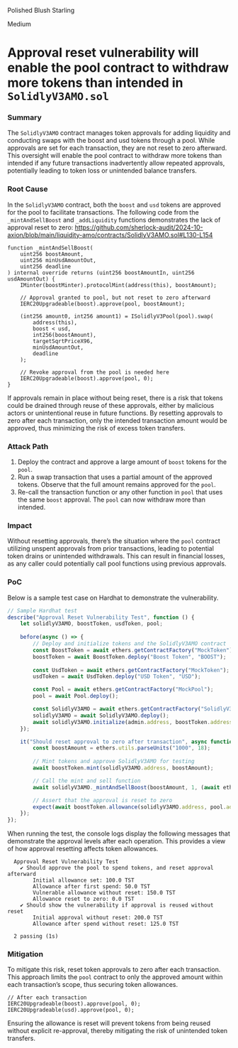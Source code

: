 Polished Blush Starling

Medium

# Approval reset vulnerability will enable the pool contract to withdraw more tokens than intended in `SolidlyV3AMO.sol`

### Summary

The `SolidlyV3AMO` contract manages token approvals for adding liquidity and conducting swaps with the boost and usd tokens through a pool. While approvals are set for each transaction, they are not reset to zero afterward. This oversight will enable the pool contract to withdraw more tokens than intended if any future transactions inadvertently allow repeated approvals, potentially leading to token loss or unintended balance transfers.

### Root Cause

In the `SolidlyV3AMO` contract, both the `boost` and `usd` tokens are approved for the pool to facilitate transactions. The following code from the `_mintAndSellBoost` and `_addLiquidity` functions demonstrates the lack of approval reset to zero:
https://github.com/sherlock-audit/2024-10-axion/blob/main/liquidity-amo/contracts/SolidlyV3AMO.sol#L130-L154
```solidity
function _mintAndSellBoost(
    uint256 boostAmount,
    uint256 minUsdAmountOut,
    uint256 deadline
) internal override returns (uint256 boostAmountIn, uint256 usdAmountOut) {
    IMinter(boostMinter).protocolMint(address(this), boostAmount);

    // Approval granted to pool, but not reset to zero afterward
    IERC20Upgradeable(boost).approve(pool, boostAmount);

    (int256 amount0, int256 amount1) = ISolidlyV3Pool(pool).swap(
        address(this),
        boost < usd,
        int256(boostAmount),
        targetSqrtPriceX96,
        minUsdAmountOut,
        deadline
    );

    // Revoke approval from the pool is needed here
    IERC20Upgradeable(boost).approve(pool, 0);
}
```
If approvals remain in place without being reset, there is a risk that tokens could be drained through reuse of these approvals, either by malicious actors or unintentional reuse in future functions. By resetting approvals to zero after each transaction, only the intended transaction amount would be approved, thus minimizing the risk of excess token transfers.

### Attack Path

1. Deploy the contract and approve a large amount of `boost` tokens for the `pool`.
2. Run a swap transaction that uses a partial amount of the approved tokens. Observe that the full amount remains approved for the `pool`.
3. Re-call the transaction function or any other function in `pool` that uses the same `boost` approval. The `pool` can now withdraw more than intended.

### Impact

Without resetting approvals, there’s the situation where the `pool` contract utilizing unspent approvals from prior transactions, leading to potential token drains or unintended withdrawals. This can result in financial losses, as any caller could potentially call pool functions using previous approvals.

### PoC
Below is a sample test case on Hardhat to demonstrate the vulnerability.
```javascript
// Sample Hardhat test
describe("Approval Reset Vulnerability Test", function () {
    let solidlyV3AMO, boostToken, usdToken, pool;
    
    before(async () => {
        // Deploy and initialize tokens and the SolidlyV3AMO contract
        const BoostToken = await ethers.getContractFactory("MockToken");
        boostToken = await BoostToken.deploy("Boost Token", "BOOST");
        
        const UsdToken = await ethers.getContractFactory("MockToken");
        usdToken = await UsdToken.deploy("USD Token", "USD");

        const Pool = await ethers.getContractFactory("MockPool");
        pool = await Pool.deploy();

        const SolidlyV3AMO = await ethers.getContractFactory("SolidlyV3AMO");
        solidlyV3AMO = await SolidlyV3AMO.deploy();
        await solidlyV3AMO.initialize(admin.address, boostToken.address, usdToken.address, pool.address);
    });

    it("Should reset approval to zero after transaction", async function () {
        const boostAmount = ethers.utils.parseUnits("1000", 18);
        
        // Mint tokens and approve SolidlyV3AMO for testing
        await boostToken.mint(solidlyV3AMO.address, boostAmount);

        // Call the mint and sell function
        await solidlyV3AMO._mintAndSellBoost(boostAmount, 1, (await ethers.provider.getBlock()).timestamp + 100);

        // Assert that the approval is reset to zero
        expect(await boostToken.allowance(solidlyV3AMO.address, pool.address)).to.equal(0);
    });
});
```
When running the test, the console logs display the following messages that demonstrate the approval levels after each operation. This provides a view of how approval resetting affects token allowances.
```plaintext
  Approval Reset Vulnerability Test
    ✔ Should approve the pool to spend tokens, and reset approval afterward
        Initial allowance set: 100.0 TST
        Allowance after first spend: 50.0 TST
        Vulnerable allowance without reset: 150.0 TST
        Allowance reset to zero: 0.0 TST
    ✔ Should show the vulnerability if approval is reused without reset
        Initial approval without reset: 200.0 TST
        Allowance after spend without reset: 125.0 TST

  2 passing (1s)
```
### Mitigation
To mitigate this risk, reset token approvals to zero after each transaction. This approach limits the `pool` contract to only the approved amount within each transaction’s scope, thus securing token allowances.
```solidity
// After each transaction
IERC20Upgradeable(boost).approve(pool, 0);
IERC20Upgradeable(usd).approve(pool, 0);
```
Ensuring the allowance is reset will prevent tokens from being reused without explicit re-approval, thereby mitigating the risk of unintended token transfers.